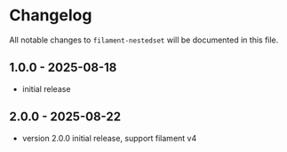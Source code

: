 # Changelog

All notable changes to `filament-nestedset` will be documented in this file.

## 1.0.0 - 2025-08-18

- initial release


## 2.0.0 - 2025-08-22

- version 2.0.0 initial release, support filament v4
